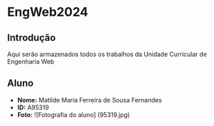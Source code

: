 # EngWeb2024

## Introdução
Aqui serão armazenados todos os trabalhos da Unidade Curricular de Engenharia Web

## Aluno

- **Nome:** Matilde Maria Ferreira de Sousa Fernandes
- **ID:** A95319
- **Foto:** ![Fotografia do aluno] (95319.jpg)


